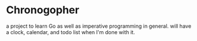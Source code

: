 # Chronogopher

a project to learn Go as well as imperative programming in general.  will have a clock, calendar, and todo list when I'm done with it.
